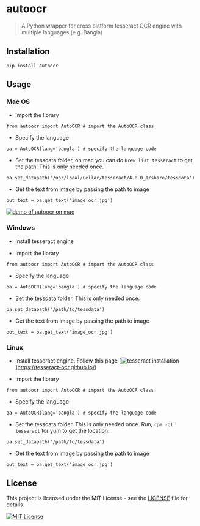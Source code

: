# autoocr
> A Python wrapper for cross platform tesseract OCR engine with multiple languages (e.g. Bangla)

## Installation

```
pip install autoocr
```

## Usage

### Mac OS

* Import the library

```
from autoocr import AutoOCR # import the AutoOCR class
```

* Specify the language

```
oa = AutoOCR(lang='bangla') # specify the language code
```
* Set the tessdata folder, on mac you can do `brew list tesseract` to get the path. This is only needed once.

```
oa.set_datapath('/usr/local/Cellar/tesseract/4.0.0_1/share/tessdata')
```
* Get the text from image by passing the path to image

```
out_text = oa.get_text('image_ocr.jpg')
```

[![demo of autoocr on mac](demo.gif)](https://www.youtube.com/channel/UCVaObCskAlvvctDP9vZvW6w)


### Windows

* Install tesseract engine

* Import the library

```
from autoocr import AutoOCR # import the AutoOCR class
```

* Specify the language

```
oa = AutoOCR(lang='bangla') # specify the language code
```
* Set the tessdata folder. This is only needed once.

```
oa.set_datapath('/path/to/tessdata')
```
* Get the text from image by passing the path to image

```
out_text = oa.get_text('image_ocr.jpg')
```


### Linux

* Install tesseract engine. Follow this page [![tesseract installation](https://tesseract-ocr.github.io/)]https://tesseract-ocr.github.io/)

* Import the library

```
from autoocr import AutoOCR # import the AutoOCR class
```

* Specify the language

```
oa = AutoOCR(lang='bangla') # specify the language code
```
* Set the tessdata folder. This is only needed once. Run, `rpm -ql tesseract` for yum to get the location.

```
oa.set_datapath('/path/to/tessdata')
```
* Get the text from image by passing the path to image

```
out_text = oa.get_text('image_ocr.jpg')
```


## License

This project is licensed under the MIT License - see the [LICENSE](LICENSE) file for details.

[![MIT License](https://opensource.org/files/CDPost.png)](https://opensource.org/)
